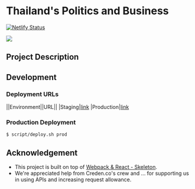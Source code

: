 # Thailand's Politics and Business 
[![Netlify Status](https://api.netlify.com/api/v1/badges/83666036-80b0-483e-be7d-31d113f350d0/deploy-status)](https://app.netlify.com/sites/admiring-ride-6b1173/deploys)

<div style="center">
    <img src="https://i.imgur.com/VbvGDhs.png">
</div>

## Project Description


## Development


### Deployment URLs
||Environment||URL||
|Staging|[link](https://master--admiring-ride-6b1173.netlify.com)
|Production|[link](https://elect.in.th/politics-and-business/)

### Production Deployment
```
$ script/deploy.sh prod
```

## Acknowledgement
- This project is built on top of [Webpack & React - Skeleton](https://github.com/keathley/webpack-react-skeleton).
- We're appreciated help from Creden.co's crew and ... for supporting us in using APIs and increasing request allowance.